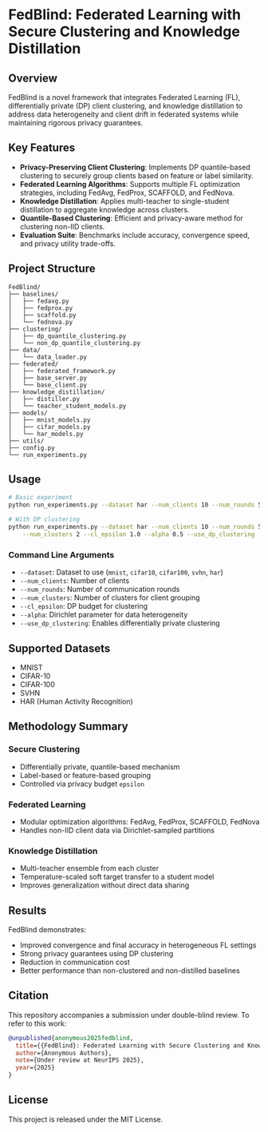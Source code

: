 # FedBlind: Federated Learning with Secure Clustering and Knowledge Distillation

## Overview

FedBlind is a novel framework that integrates Federated Learning (FL), differentially private (DP) client clustering, and knowledge distillation to address data heterogeneity and client drift in federated systems while maintaining rigorous privacy guarantees.

## Key Features

- **Privacy-Preserving Client Clustering**: Implements DP quantile-based clustering to securely group clients based on feature or label similarity.
- **Federated Learning Algorithms**: Supports multiple FL optimization strategies, including FedAvg, FedProx, SCAFFOLD, and FedNova.
- **Knowledge Distillation**: Applies multi-teacher to single-student distillation to aggregate knowledge across clusters.
- **Quantile-Based Clustering**: Efficient and privacy-aware method for clustering non-IID clients.
- **Evaluation Suite**: Benchmarks include accuracy, convergence speed, and privacy utility trade-offs.

## Project Structure

```
FedBlind/
├── baselines/
│   ├── fedavg.py
│   ├── fedprox.py
│   ├── scaffold.py
│   └── fednova.py
├── clustering/
│   ├── dp_quantile_clustering.py
│   └── non_dp_quantile_clustering.py
├── data/
│   └── data_loader.py
├── federated/
│   ├── federated_framework.py
│   ├── base_server.py
│   └── base_client.py
├── knowledge_distillation/
│   ├── distiller.py
│   └── teacher_student_models.py
├── models/
│   ├── mnist_models.py
│   ├── cifar_models.py
│   └── har_models.py
├── utils/
├── config.py
└── run_experiments.py
```

## Usage

```bash
# Basic experiment
python run_experiments.py --dataset har --num_clients 10 --num_rounds 50

# With DP clustering
python run_experiments.py --dataset har --num_clients 10 --num_rounds 50 \
    --num_clusters 2 --cl_epsilon 1.0 --alpha 0.5 --use_dp_clustering
```

### Command Line Arguments

- `--dataset`: Dataset to use (`mnist`, `cifar10`, `cifar100`, `svhn`, `har`)
- `--num_clients`: Number of clients
- `--num_rounds`: Number of communication rounds
- `--num_clusters`: Number of clusters for client grouping
- `--cl_epsilon`: DP budget for clustering
- `--alpha`: Dirichlet parameter for data heterogeneity
- `--use_dp_clustering`: Enables differentially private clustering

## Supported Datasets

- MNIST
- CIFAR-10
- CIFAR-100
- SVHN
- HAR (Human Activity Recognition)

## Methodology Summary

### Secure Clustering

- Differentially private, quantile-based mechanism
- Label-based or feature-based grouping
- Controlled via privacy budget `epsilon`

### Federated Learning

- Modular optimization algorithms: FedAvg, FedProx, SCAFFOLD, FedNova
- Handles non-IID client data via Dirichlet-sampled partitions

### Knowledge Distillation

- Multi-teacher ensemble from each cluster
- Temperature-scaled soft target transfer to a student model
- Improves generalization without direct data sharing

## Results

FedBlind demonstrates:

- Improved convergence and final accuracy in heterogeneous FL settings
- Strong privacy guarantees using DP clustering
- Reduction in communication cost
- Better performance than non-clustered and non-distilled baselines

## Citation

This repository accompanies a submission under double-blind review. To refer to this work:

```bibtex
@unpublished{anonymous2025fedblind,
  title={{FedBlind}: Federated Learning with Secure Clustering and Knowledge Distillation},
  author={Anonymous Authors},
  note={Under review at NeurIPS 2025},
  year={2025}
}
```

## License

This project is released under the MIT License.
